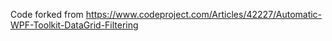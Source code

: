 Code forked from https://www.codeproject.com/Articles/42227/Automatic-WPF-Toolkit-DataGrid-Filtering